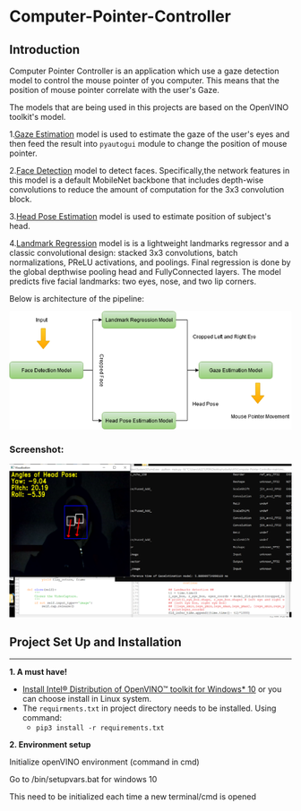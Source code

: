 # Computer-Pointer-Controller


## Introduction
Computer Pointer Controller is an application which use a gaze detection model to control the mouse pointer of you computer.
This means that the position of mouse pointer correlate with the user's Gaze.

The models that are being used in this projects are based on the OpenVINO toolkit's model.

1.[Gaze Estimation](https://docs.openvinotoolkit.org/latest/_models_intel_gaze_estimation_adas_0002_description_gaze_estimation_adas_0002.html) model is used to estimate the gaze of the user's eyes and then feed the result into `pyautogui` module to change the position of mouse pointer. 

2.[Face Detection](https://docs.openvinotoolkit.org/2018_R5/_docs_Transportation_object_detection_face_pruned_mobilenet_reduced_ssd_shared_weights_caffe_desc_face_detection_adas_0001.html) model to detect faces. Specifically,the network features in this model is a default MobileNet backbone that includes depth-wise convolutions to reduce the amount of computation for the 3x3 convolution block.

3.[Head Pose Estimation](https://docs.openvinotoolkit.org/latest/omz_models_intel_head_pose_estimation_adas_0001_description_head_pose_estimation_adas_0001.html) model is used to estimate position of subject's head.

4.[Landmark Regression](https://docs.openvinotoolkit.org/latest/omz_models_intel_head_pose_estimation_adas_0001_description_head_pose_estimation_adas_0001.html) model is  is a lightweight landmarks regressor and a classic convolutional design: stacked 3x3 convolutions, batch normalizations, PReLU activations, and poolings. Final regression is done by the global depthwise pooling head and FullyConnected layers. The model predicts five facial landmarks: two eyes, nose, and two lip corners.




Below is architecture of the pipeline:

![pipline](https://github.com/SNNJM/ComputerPointerController/blob/master/bin/ComputerPointer.png?raw=true)




### Screenshot:
![show_app](https://github.com/SNNJM/ComputerPointerController/blob/master/bin/result.png?raw=true)




## Project Set Up and Installation
_______________
**1. A must have!** 
- [Install Intel® Distribution of OpenVINO™ toolkit for Windows* 10](https://docs.openvinotoolkit.org/latest/openvino_docs_install_guides_installing_openvino_windows.html#model_optimizer_configuration_steps) or you can choose install in Linux system.
- The `requirments.txt` in project directory needs to be installed. Using command: 
    - `pip3 install -r requirements.txt`



**2. Environment setup**

Initialize openVINO environment (command in cmd)

Go to <openvinopath>/bin/setupvars.bat for windows 10
    
This need to be initialized each time a new terminal/cmd is opened
  
  
